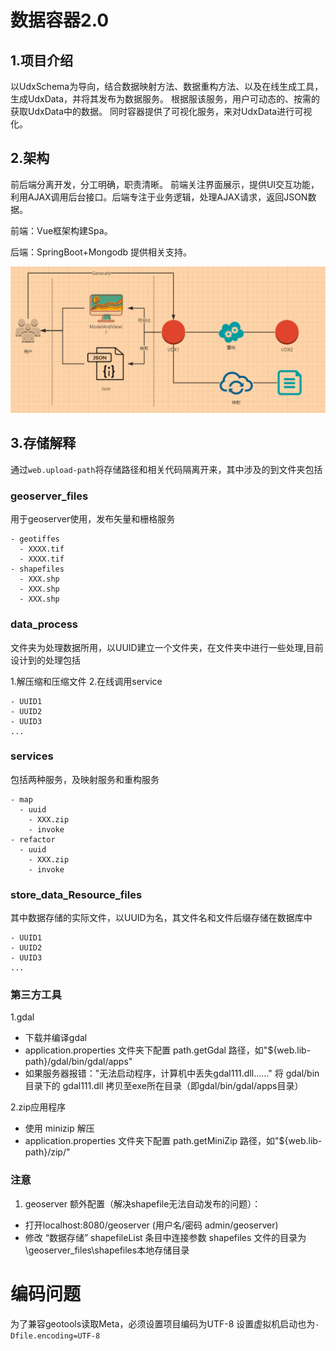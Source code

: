 # 数据容器2.0

## 1.项目介绍

以UdxSchema为导向，结合数据映射方法、数据重构方法、以及在线生成工具，生成UdxData，并将其发布为数据服务。
根据服该服务，用户可动态的、按需的获取UdxData中的数据。
同时容器提供了可视化服务，来对UdxData进行可视化。

## 2.架构

前后端分离开发，分工明确，职责清晰。
前端关注界面展示，提供UI交互功能，利用AJAX调用后台接口。后端专注于业务逻辑，处理AJAX请求，返回JSON数据。

前端：Vue框架构建Spa。

后端：SpringBoot+Mongodb 提供相关支持。

![相关流程](https://raw.githubusercontent.com/sunlingzhiliber/imgstore/master/W9IGGB3HXEQRKJSIUR%5DK%7ELG.png)

## 3.存储解释

通过`web.upload-path`将存储路径和相关代码隔离开来，其中涉及的到文件夹包括

### geoserver_files

用于geoserver使用，发布矢量和栅格服务

```
- geotiffes
  - XXXX.tif
  - XXXX.tif
- shapefiles
  - XXX.shp
  - XXX.shp
  - XXX.shp
```

### data_process

文件夹为处理数据所用，以UUID建立一个文件夹，在文件夹中进行一些处理,目前设计到的处理包括

1.解压缩和压缩文件
2.在线调用service

```
- UUID1
- UUID2
- UUID3
...
```

### services

包括两种服务，及映射服务和重构服务

```
- map
  - uuid
    - XXX.zip
	- invoke
- refactor
  - uuid
    - XXX.zip
	- invoke
```

### store_data_Resource_files

其中数据存储的实际文件，以UUID为名，其文件名和文件后缀存储在数据库中

```
- UUID1
- UUID2
- UUID3
...
```

### 第三方工具

1.gdal 
- 下载并编译gdal
- application.properties 文件夹下配置 path.getGdal 路径，如"${web.lib-path}/gdal/bin/gdal/apps"
- 如果服务器报错："无法启动程序，计算机中丢失gdal111.dll……" 将 gdal/bin 目录下的 gdal111.dll 拷贝至exe所在目录（即gdal/bin/gdal/apps目录）

2.zip应用程序
- 使用 minizip 解压
- application.properties 文件夹下配置 path.getMiniZip 路径，如"${web.lib-path}/zip/"

### 注意
1. geoserver 额外配置（解决shapefile无法自动发布的问题）：
- 打开localhost:8080/geoserver (用户名/密码 admin/geoserver)
- 修改 “数据存储” shapefileList 条目中连接参数 shapefiles 文件的目录为\geoserver_files\shapefiles本地存储目录

# 编码问题

为了兼容geotools读取Meta，必须设置项目编码为UTF-8 设置虚拟机启动也为`-Dfile.encoding=UTF-8`


